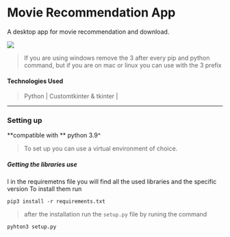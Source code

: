 # Movie Recommendation App
A desktop app for movie recommendation and download.


![](https://badgen.net/badge/to/note/red) 
> If you are using windows remove the 3 after every pip and python command, but if you are on mac or linux you can use with the 3 prefix

#### Technologies Used
> Python | Customtkinter & tkinter |


---


### Setting up
 **compatible with ** python 3.9^
 
> To set up you can use a virtual environment of choice.

##### Getting the libraries use
I in the requiremetns file you will find all the used libraries and the specific version
To install them run

```
pip3 install -r requirements.txt
```
> after the installation run the ```setup.py``` file  by runing the command

```
pyhton3 setup.py
```

